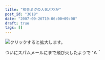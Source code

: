 ```yaml
---
title: "初音ミクの人気ぶりが"
post_id: "3618"
date: "2007-09-26T19:06:00+09:00"
draft: true
tags: []
---
```



![クリックすると拡大します。](https://danmaq.com/image/mixi/2007/573901138_49_s.jpg)

ついにスパムメールにまで飛び火したようで 'Ａ｀
